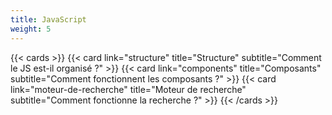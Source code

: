 ```yaml
---
title: JavaScript
weight: 5
---
```


{{< cards >}}
  {{< card link="structure" title="Structure" subtitle="Comment le JS est-il organisé ?" >}}
  {{< card link="components" title="Composants" subtitle="Comment fonctionnent les composants ?" >}}
  {{< card link="moteur-de-recherche" title="Moteur de recherche" subtitle="Comment fonctionne la recherche ?" >}}
{{< /cards >}}
